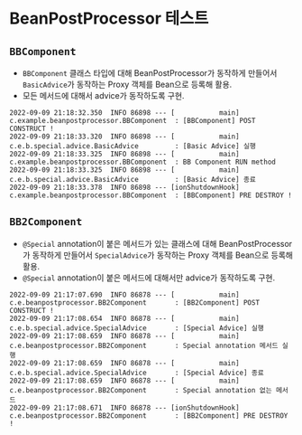 # BeanPostProcessor 테스트


## `BBComponent`
- `BBComponent` 클래스 타입에 대해 BeanPostProcessor가 동작하게 만들어서 `BasicAdvice`가 동작하는 Proxy 객체를 Bean으로 등록해 활용.
- 모든 메서드에 대해서 advice가 동작하도록 구현.

```
2022-09-09 21:18:32.350  INFO 86898 --- [           main] c.example.beanpostprocessor.BBComponent  : [BBComponent] POST CONSTRUCT !
2022-09-09 21:18:33.320  INFO 86898 --- [           main] c.e.b.special.advice.BasicAdvice         : [Basic Advice] 실행
2022-09-09 21:18:33.325  INFO 86898 --- [           main] c.example.beanpostprocessor.BBComponent  : BB Component RUN method
2022-09-09 21:18:33.325  INFO 86898 --- [           main] c.e.b.special.advice.BasicAdvice         : [Basic Advice] 종료
2022-09-09 21:18:33.378  INFO 86898 --- [ionShutdownHook] c.example.beanpostprocessor.BBComponent  : [BBComponent] PRE DESTROY !
```

## `BB2Component`
- `@Special` annotation이 붙은 메서드가 있는 클래스에 대해 BeanPostProcessor가 동작하게 만들어서 `SpecialAdvice`가 동작하는 Proxy 객체를 Bean으로 등록해 활용.
- `@Special` annotation이 붙은 메서드에 대해서만 advice가 동작하도록 구현.

```
2022-09-09 21:17:07.690  INFO 86878 --- [           main] c.e.beanpostprocessor.BB2Component       : [BB2Component] POST CONSTRUCT !
2022-09-09 21:17:08.654  INFO 86878 --- [           main] c.e.b.special.advice.SpecialAdvice       : [Special Advice] 실행
2022-09-09 21:17:08.659  INFO 86878 --- [           main] c.e.beanpostprocessor.BB2Component       : Special annotation 메서드 실행
2022-09-09 21:17:08.659  INFO 86878 --- [           main] c.e.b.special.advice.SpecialAdvice       : [Special Advice] 종료
2022-09-09 21:17:08.659  INFO 86878 --- [           main] c.e.beanpostprocessor.BB2Component       : Special annotation 없는 메서드
2022-09-09 21:17:08.671  INFO 86878 --- [ionShutdownHook] c.e.beanpostprocessor.BB2Component       : [BB2Component] PRE DESTROY !
```


